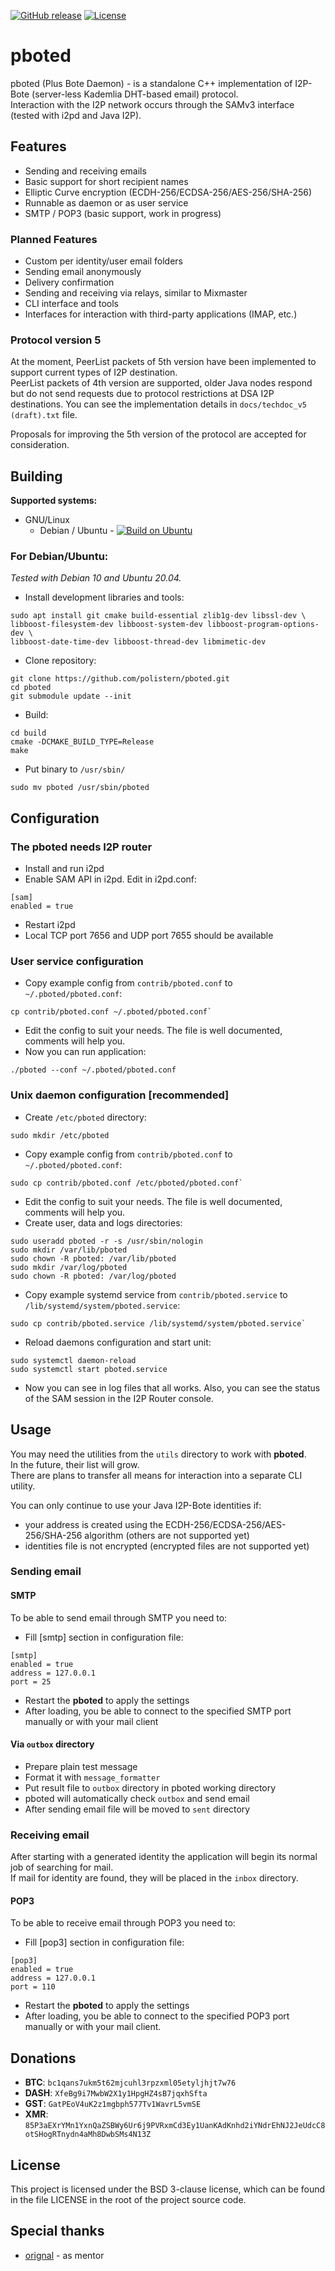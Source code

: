 [![GitHub release](https://img.shields.io/github/release/polistern/pboted.svg?label=latest%20release)](https://github.com/polistern/pboted/releases/latest)
[![License](https://img.shields.io/github/license/polistern/pboted.svg)](https://github.com/polistern/pboted/blob/master/LICENSE)

# pboted

pboted (Plus Bote Daemon) - is a standalone C++ implementation of I2P-Bote (server-less Kademlia DHT-based email) protocol.   
Interaction with the I2P network occurs through the SAMv3 interface (tested with i2pd and Java I2P).

## Features

- Sending and receiving emails
- Basic support for short recipient names
- Elliptic Curve encryption (ECDH-256/ECDSA-256/AES-256/SHA-256)
- Runnable as daemon or as user service
- SMTP / POP3 (basic support, work in progress)

### Planned Features

- Custom per identity/user email folders
- Sending email anonymously
- Delivery confirmation
- Sending and receiving via relays, similar to Mixmaster
- CLI interface and tools
- Interfaces for interaction with third-party applications (IMAP, etc.)

### Protocol version 5

At the moment, PeerList packets of 5th version have been implemented to support current types of I2P destination.   
PeerList packets of 4th version are supported, older Java nodes respond but do not send requests due to protocol restrictions at DSA I2P destinations.
You can see the implementation details in `docs/techdoc_v5 (draft).txt` file.

Proposals for improving the 5th version of the protocol are accepted for consideration.

## Building

**Supported systems:**

* GNU/Linux
  - Debian / Ubuntu - [![Build on Ubuntu](https://github.com/polistern/pboted/actions/workflows/build.yml/badge.svg)](https://github.com/polistern/pboted/actions/workflows/build.yml)


### For Debian/Ubuntu:

_Tested with Debian 10 and Ubuntu 20.04._

- Install development libraries and tools:

```
sudo apt install git cmake build-essential zlib1g-dev libssl-dev \
libboost-filesystem-dev libboost-system-dev libboost-program-options-dev \
libboost-date-time-dev libboost-thread-dev libmimetic-dev
```

- Clone repository:

```
git clone https://github.com/polistern/pboted.git
cd pboted
git submodule update --init
```

- Build:

```
cd build
cmake -DCMAKE_BUILD_TYPE=Release
make
```

- Put binary to `/usr/sbin/`

```
sudo mv pboted /usr/sbin/pboted
```

## Configuration

### The pboted needs I2P router

- Install and run i2pd
- Enable SAM API in i2pd. Edit in i2pd.conf:

```
[sam]
enabled = true
```

- Restart i2pd   
- Local TCP port 7656 and UDP port 7655 should be available

### User service configuration

- Copy example config from `contrib/pboted.conf` to `~/.pboted/pboted.conf`:

```
cp contrib/pboted.conf ~/.pboted/pboted.conf`
```

- Edit the config to suit your needs. The file is well documented, comments will help you.
- Now you can run application:

```
./pboted --conf ~/.pboted/pboted.conf
```

### Unix daemon configuration [recommended]

- Create `/etc/pboted` directory:

```
sudo mkdir /etc/pboted
```

- Copy example config from `contrib/pboted.conf` to `~/.pboted/pboted.conf`:

```
sudo cp contrib/pboted.conf /etc/pboted/pboted.conf`
```

- Edit the config to suit your needs. The file is well documented, comments will help you.
- Create user, data and logs directories:

```
sudo useradd pboted -r -s /usr/sbin/nologin
sudo mkdir /var/lib/pboted
sudo chown -R pboted: /var/lib/pboted
sudo mkdir /var/log/pboted
sudo chown -R pboted: /var/log/pboted
```

- Copy example systemd service from `contrib/pboted.service` to `/lib/systemd/system/pboted.service`:

```
sudo cp contrib/pboted.service /lib/systemd/system/pboted.service`
```

- Reload daemons configuration and start unit:

```
sudo systemctl daemon-reload
sudo systemctl start pboted.service
```

- Now you can see in log files that all works. Also, you can see the status of the SAM session in the I2P Router console.

## Usage

You may need the utilities from the `utils` directory to work with **pboted**.   
In the future, their list will grow.   
There are plans to transfer all means for interaction into a separate CLI utility.

You can only continue to use your Java I2P-Bote identities if:

- your address is created using the ECDH-256/ECDSA-256/AES-256/SHA-256 algorithm (others are not supported yet)
- identities file is not encrypted (encrypted files are not supported yet)

### Sending email

#### SMTP

To be able to send email through SMTP you need to:

- Fill [smtp] section in configuration file:

```
[smtp]
enabled = true
address = 127.0.0.1
port = 25
```

- Restart the **pboted** to apply the settings
- After loading, you be able to connect to the specified SMTP port manually or with your mail client

#### Via `outbox` directory 

- Prepare plain test message
- Format it with `message_formatter`
- Put result file to `outbox` directory in pboted working directory
- pboted will automatically check `outbox` and send email
- After sending email file will be moved to `sent` directory

### Receiving email

After starting with a generated identity the application will begin its normal job of searching for mail.  
If mail for identity are found, they will be placed in the `inbox` directory.

#### POP3

To be able to receive email through POP3 you need to:

- Fill [pop3] section in configuration file:

```
[pop3]
enabled = true
address = 127.0.0.1
port = 110
```

- Restart the **pboted** to apply the settings
- After loading, you be able to connect to the specified POP3 port manually or with your mail client.

## Donations

- **BTC**: `bc1qans7ukm5t62mjcuhl3rpzxml05etyljhjt7w76`
- **DASH**: `XfeBg9i7MwbW2X1y1HpgHZ4sB7jqxhSfta`
- **GST**: `GatPEoV4uK2z1mgbph577Tv1WavrL5vmSE`
- **XMR**: `85P3aEXrYMn1YxnQaZSBWy6Ur6j9PVRxmCd3Ey1UanKAdKnhd2iYNdrEhNJ2JeUdcC8otSHogRTnydn4aMh8DwbSMs4N13Z`

## License

This project is licensed under the BSD 3-clause license, which can be found in the file LICENSE in the root of the project source code.

## Special thanks

* [orignal](https://github.com/orignal) - as mentor
